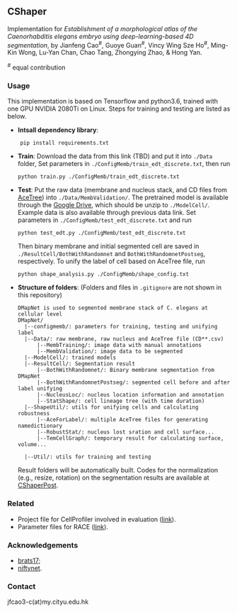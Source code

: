 ## CShaper

Implementation for *Establishment of a morphological atlas of the Caenorhabditis elegans embryo using deep-learning-based 4D
 segmentation*, by Jianfeng Cao<sup>#</sup>, Guoye Guan<sup>#</sup>, Vincy Wing Sze Ho<sup>#</sup>, Ming-Kin Wong, Lu-Yan Chan, Chao Tang, Zhongying Zhao, & Hong Yan.
 
<sup>#</sup> equal contribution

### Usage
This implementation is based on Tensorflow and python3.6, trained with one GPU NVIDIA 2080Ti on Linux. Steps for training
and testing are listed as below.
* **Intsall dependency library**:
```buildoutcfg
    pip install requirements.txt
```
* **Train**: Download the data from this link (TBD) and put it into `./Data` folder, Set parameters
in `./ConfigMemb/train_edt_discrete.txt`, then run
    ```buildoutcfg
    python train.py ./ConfigMemb/train_edt_discrete.txt
    ```
* **Test**: Put the raw data (membrane and nucleus stack, and CD files from [AceTree](https://www.ncbi.nlm.nih.gov/pmc/articles/PMC1501046/))
into `./Data/MembValidation/`. The pretrained model is available through the [Google Drive](https://drive.google.com/file/d/1ZwKKqAwVWr8YGGtdal-ZVxodyE7PUnb6/view?usp=sharing), which should be unzip to `./ModelCell/`. Example data is also available through previous data link. Set parameters in 
`./ConfigMemb/test_edt_discrete.txt` and run
    ```buildoutcfg
    python test_edt.py ./ConfigMemb/test_edt_discrete.txt
    ```
    Then binary membrane and initial segmented cell are saved in `./ResultCell/BothWithRandomnet` and
    `BothWithRandomnetPostseg`, respectively. To unify the label of cell based on AceTree file,
    run 
    ```buildoutcfg
    python shape_analysis.py ./ConfigMemb/shape_config.txt
    ```
* **Structure of folders**: (Folders and files in `.gitignore` are not shown in this repository)
    ```buildoutcfg
    DMapNet is used to segmented membrane stack of C. elegans at cellular level
    DMapNet/
      |--configmemb/: parameters for training, testing and unifying label
      |--Data/: raw membrane, raw nucleus and AceTree file (CD**.csv)
          |--MembTraining/: image data with manual annotations
          |--MembValidation/: image data to be segmented
      |--ModelCell/: trained models 
      |--ResultCell/: Segmentation result
          |--BothWithRandomnet/: Binary membrane segmentation from DMapNet
          |--BothWithRandomnetPostseg/: segmented cell before and after label unifying
          |--NucleusLoc/: nucleus location information and annotation
          |--StatShape/: cell lineage tree (with time duration)
      |--ShapeUtil/: utils for unifying cells and calculating robustness
          |--AceForLabel/: multiple AceTree files for generating namedictionary
          |--RobustStat/: nucleus lost sration and cell surface...
          |--TemCellGraph/: temporary result for calculating surface, volume...
        
      |--Util/: utils for training and testing
    ```
    Result folders will be automatically built.
Codes for the normalization (e.g., resize, rotation) on the segmentation results are available at [CShaperPost](https://github.com/cao13jf/CShaperPost).
### Related
* Project file for CellProfiler involved in evaluation ([link](https://portland-my.sharepoint.com/:u:/g/personal/jfcao3-c_ad_cityu_edu_hk/ETN3Z6j4TklAko6NvQDIujwBwzoixX26EajSOaoeeme2jg?download=1)).
* Parameter files for RACE ([link](https://portland-my.sharepoint.com/:u:/g/personal/jfcao3-c_ad_cityu_edu_hk/EX_iCNByGBtMlZI7G8bRgSMBqNfaCdAbq3cHDrGc-k6d5Q?download=1)). 


### Acknowledgements
* [brats17](https://github.com/taigw/brats17);
* [niftynet](https://niftynet.io).

### Contact
jfcao3-c(at)my.cityu.edu.hk
